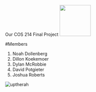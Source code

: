 Our COS 214 Final Project
<img src="https://github.com/user-attachments/assets/368d21b1-bcd4-4f55-89f3-d0355c8a1c45" width="100" height="100">


#Members
1. Noah Dollenberg
2. Dillon Koekemoer
3. Dylan McRobbie
4. David Potgieter
5. Joshua Roberts

![uptherah](https://github.com/user-attachments/assets/4afa3ec3-c78d-452d-b4f8-c706f0a214d9)

